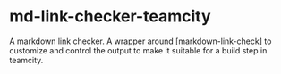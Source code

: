 # md-link-checker-teamcity
A markdown link checker. A wrapper around [markdown-link-check] to customize and control the output to make it suitable for a build step in teamcity.
